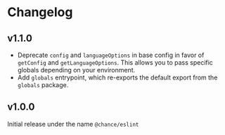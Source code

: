 # Changelog

## v1.1.0

- Deprecate `config` and `languageOptions` in base config in favor of
  `getConfig` and `getLanguageOptions`. This allows you to pass specific globals
  depending on your environment.
- Add `globals` entrypoint, which re-exports the default export from the
  `globals` package.

## v1.0.0

Initial release under the name `@chance/eslint`
